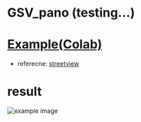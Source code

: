 # GSV_pano (testing...)
# [Example(Colab)](https://colab.research.google.com/drive/1YKojmCzplROkUmQ0o-AlKD9OXKaEi6hi#scrollTo=0W1pCG13LJYC)
* referecne: [streetview](https://github.com/robolyst/streetview)
# result
![example image](https://github.com/JAAAE/GSV_pano/blob/main/pano_example.jpg?raw=true) 
